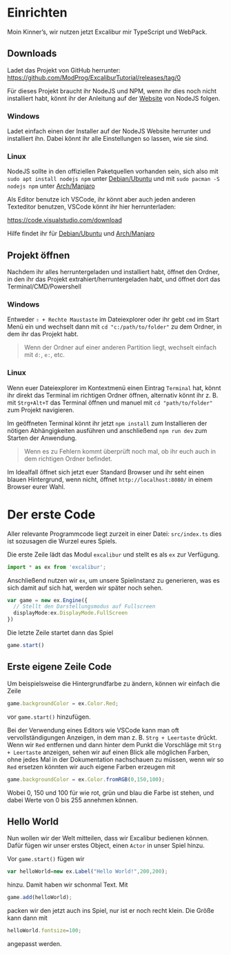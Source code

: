 # Einrichten

Moin Kinner’s, wir nutzen jetzt Excalibur mir TypeScript und WebPack.

## Downloads

Ladet das Projekt von GitHub herrunter: https://github.com/ModProg/ExcaliburTutorial/releases/tag/0

Für dieses Projekt braucht ihr NodeJS und NPM, wenn ihr dies noch nicht installiert habt, könnt ihr der Anleitung auf der [Website](https://nodejs.org/de/) von NodeJS folgen.

### Windows 

Ladet einfach einen der Installer auf der NodeJS Website herrunter und installiert ihn. Dabei könnt ihr alle Einstellungen so lassen, wie sie sind.

### Linux

NodeJS sollte in den offiziellen Paketquellen vorhanden sein, sich also mit `sudo apt install nodejs npm` unter [Debian/Ubuntu](https://wiki.ubuntuusers.de/Node.js/) und mit `sudo pacman -S nodejs npm` unter [Arch/Manjaro](https://wiki.archlinux.org/index.php/Node.js)

Als Editor benutze ich VSCode, ihr könnt aber auch jeden anderen Texteditor benutzen, VSCode könnt ihr hier herrunterladen:

https://code.visualstudio.com/download

Hilfe findet ihr für [Debian/Ubuntu](https://wiki.ubuntuusers.de/Visual_Studio_Code/) und [Arch/Manjaro](https://wiki.archlinux.org/index.php/Visual_Studio_Code)

## Projekt öffnen

Nachdem ihr alles herruntergeladen und installiert habt, öffnet den Ordner, in den ihr das Projekt extrahiert/herruntergeladen habt, und öffnet dort das Terminal/CMD/Powershell

### Windows

Entweder `⇧ + Rechte Maustaste` im Dateiexplorer oder ihr gebt `cmd` im Start Menü ein und wechselt dann mit `cd "c:/path/to/folder"` zu dem Ordner, in dem ihr das Projekt habt. 

> Wenn der Ordner auf einer anderen Partition liegt, wechselt einfach mit `d:`, `e:`, etc.

### Linux

Wenn euer Dateiexplorer im Kontextmenü einen Eintrag `Terminal` hat, könnt ihr direkt das Terminal im richtigen Ordner öffnen, alternativ könnt ihr z. B. mit `Strg+Alt+T` das Terminal öffnen und manuel mit `cd "path/to/folder"` zum Projekt navigieren.

Im geöffneten Terminal könnt ihr jetzt `npm install` zum Installieren der nötigen Abhängigkeiten ausführen und anschließend `npm run dev` zum Starten der Anwendung. 

> Wenn es zu Fehlern kommt überprüft noch mal, ob ihr euch auch in dem richtigen Ordner befindet.

Im Idealfall öffnet sich jetzt euer Standard Browser und ihr seht einen blauen Hintergrund, wenn nicht, öffnet `http://localhost:8080/` in einem Browser eurer Wahl.

# Der erste Code

Aller relevante Programmcode liegt zurzeit in einer Datei: `src/index.ts` dies ist sozusagen die Wurzel eures Spiels. 

Die erste Zeile lädt das Modul `excalibur` und stellt es als `ex` zur Verfügung.

```typescript
import * as ex from 'excalibur';
```

Anschließend nutzen wir `ex`, um unsere Spielinstanz zu generieren, was es sich damit auf sich hat, werden wir später noch sehen.

```typescript
var game = new ex.Engine({
  // Stellt den Darstellungsmodus auf Fullscreen
  displayMode:ex.DisplayMode.FullScreen
})
```

Die letzte Zeile startet dann das Spiel

```typescript
game.start()
```

## Erste eigene Zeile Code

Um beispielsweise die Hintergrundfarbe zu ändern, können wir einfach die Zeile

```typescript
game.backgroundColor = ex.Color.Red;
```

vor `game.start()` hinzufügen.

Bei der Verwendung eines Editors wie VSCode kann man oft vervollständigungen Anzeigen, in dem man z. B. `Strg + Leertaste` drückt. Wenn wir `Red` entfernen und dann hinter dem Punkt die Vorschläge mit `Strg + Leertaste` anzeigen, sehen wir auf einen Blick alle möglichen Farben, ohne jedes Mal in der Dokumentation nachschauen zu müssen, wenn wir so `Red` ersetzen könnten wir auch eigene Farben erzeugen mit

```typescript
game.backgroundColor = ex.Color.fromRGB(0,150,100);
```

Wobei 0, 150 und 100 für wie rot, grün und blau die Farbe ist stehen, und dabei Werte von 0 bis 255 annehmen können.

## Hello World

Nun wollen wir der Welt mitteilen, dass wir Excalibur bedienen können. Dafür fügen wir unser erstes Object, einen `Actor` in unser Spiel hinzu.

Vor `game.start()` fügen wir 
```typescript
var helloWorld=new ex.Label("Hello World!",200,200);
```
hinzu. Damit haben wir schonmal Text. Mit

```typescript
game.add(helloWorld);
```

packen wir den jetzt auch ins Spiel, nur ist er noch recht klein. Die Größe kann dann mit

```typescript
helloWorld.fontsize=100;
```

angepasst werden.

